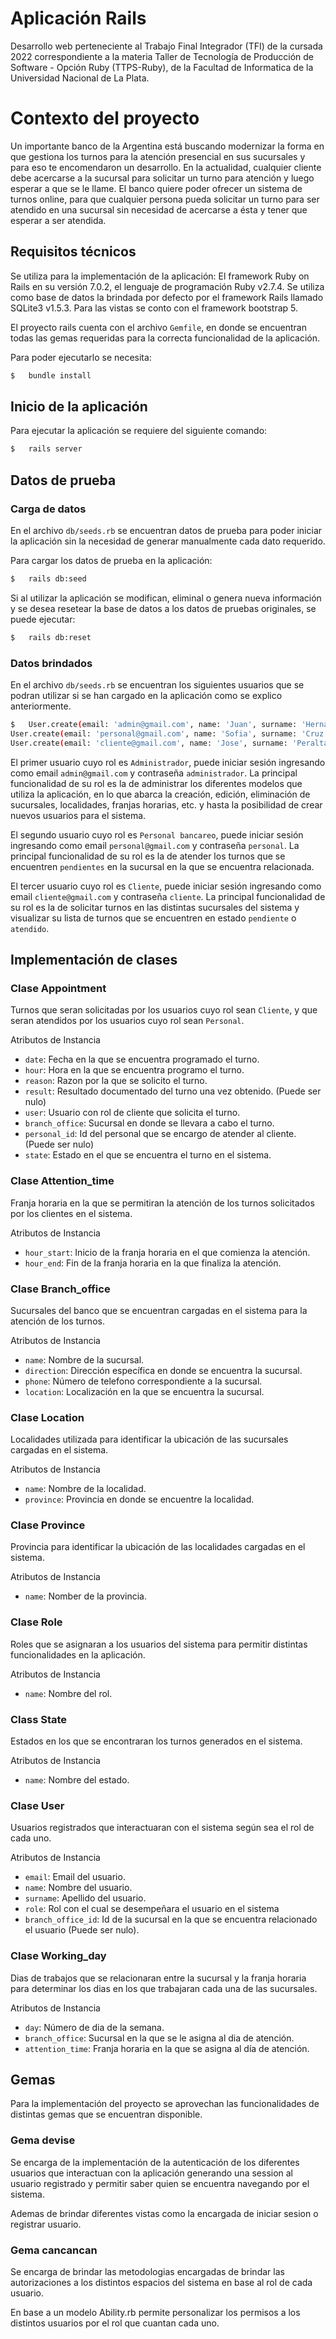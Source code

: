 # Aplicación Rails

Desarrollo web perteneciente al Trabajo Final Integrador (TFI) de la cursada 2022 correspondiente a la materia Taller de Tecnología de Producción de Software - Opción Ruby (TTPS-Ruby), de la Facultad de Informatica de la Universidad Nacional de La Plata.

# Contexto del proyecto

Un importante banco de la Argentina está buscando modernizar la forma en que gestiona los turnos para la atención presencial en sus sucursales y para eso te encomendaron un desarrollo. En la actualidad, cualquier cliente debe acercarse a la sucursal para solicitar un turno para atención y luego esperar a que se le llame. El banco quiere poder ofrecer un sistema de turnos online, para que cualquier persona pueda solicitar un turno para ser atendido en una sucursal sin necesidad de acercarse a ésta
y tener que esperar a ser atendida. 

## Requisitos técnicos

Se utiliza para la implementación de la aplicación: El framework Ruby on Rails en su versión 7.0.2, el lenguaje de programación Ruby v2.7.4. Se utiliza como base de datos la brindada por defecto por el framework Rails llamado SQLite3 v1.5.3.
Para las vistas se conto con el framework bootstrap 5.

El proyecto rails cuenta con el archivo `Gemfile`, en donde se encuentran todas las gemas requeridas para la correcta funcionalidad de la aplicación. 

Para poder ejecutarlo se necesita:

```bash
$   bundle install
```    
## Inicio de la aplicación

Para ejecutar la aplicación se requiere del siguiente comando: 

```bash
$   rails server
```  
## Datos de prueba

### Carga de datos

En el archivo `db/seeds.rb` se encuentran datos de prueba para poder iniciar la aplicación sin la necesidad de generar manualmente cada dato requerido.

Para cargar los datos de prueba en la aplicación: 

```bash
$   rails db:seed
```  
Si al utilizar la aplicación se modifican, eliminal o genera nueva información y se desea resetear la base de datos a los datos de pruebas originales, se puede ejecutar:

```bash
$   rails db:reset
```  
### Datos brindados

En el archivo `db/seeds.rb` se encuentran los siguientes usuarios que se podran utilizar si se han cargado en la aplicación como se explico anteriormente.

```bash
$   User.create(email: 'admin@gmail.com', name: 'Juan', surname: 'Hernandez', password: 'administrador', password_confirmation: 'administrador', role_id: admin.id)
User.create(email: 'personal@gmail.com', name: 'Sofia', surname: 'Cruz', password: 'personal', password_confirmation: 'personal' , role_id: personal.id, branch_office_id: branch_office.id)
User.create(email: 'cliente@gmail.com', name: 'Jose', surname: 'Peralta', password: 'cliente', password_confirmation: 'cliente', role_id: client.id)
``` 
El primer usuario cuyo rol es `Administrador`, puede iniciar sesión ingresando como email `admin@gmail.com` y contraseña `administrador`. La principal funcionalidad de su rol es la de administrar los diferentes modelos que utiliza la aplicación, en lo que abarca la creación, edición, eliminación de sucursales, localidades, franjas horarias, etc. y hasta la posibilidad de crear nuevos usuarios para el sistema.

El segundo usuario cuyo rol es `Personal bancareo`, puede iniciar sesión ingresando como email `personal@gmail.com` y contraseña `personal`. La principal funcionalidad de su rol es la de atender los turnos que se encuentren `pendientes` en la sucursal en la que se encuentra relacionada.

El  tercer usuario cuyo rol es `Cliente`, puede iniciar sesión ingresando como email `cliente@gmail.com` y contraseña `cliente`. La principal funcionalidad de su rol es la de solicitar turnos en las distintas sucursales del sistema y visualizar su lista de turnos que se encuentren en estado `pendiente` o `atendido`.

## Implementación de clases

### Clase Appointment

Turnos que seran solicitadas por los usuarios cuyo rol sean `Cliente`, y que seran atendidos por los usuarios cuyo rol sean `Personal`.

Atributos de Instancia
 
*  `date`: Fecha en la que se encuentra programado el turno.
*  `hour`: Hora en la que se encuentra programo el turno. 
*  `reason`: Razon por la que se solicito el turno.
*  `result`: Resultado documentado del turno una vez obtenido. (Puede ser nulo)
*  `user`: Usuario con rol de cliente que solicita el turno.
*  `branch_office`: Sucursal en donde se llevara a cabo el turno.
*  `personal_id`: Id del personal que se encargo de atender al cliente. (Puede ser nulo)
*  `state`: Estado en el que se encuentra el turno en el sistema.
 
### Clase Attention_time

Franja horaria en la que se permitiran la atención de los turnos solicitados por los clientes en el sistema.
 
Atributos de Instancia
 
*  `hour_start`: Inicio de la franja horaria en el que comienza la atención.
*  `hour_end`: Fin de la franja horaria en la que finaliza la atención.
 
### Clase Branch_office

Sucursales del banco que se encuentran cargadas en el sistema para la atención de los turnos.
 
Atributos de Instancia

*  `name`: Nombre de la sucursal.
*  `direction`: Dirección específica en donde se encuentra la sucursal.
*  `phone`: Número de telefono correspondiente a la sucursal.
*  `location`: Localización en la que se encuentra la sucursal.
 
### Clase Location
 
Localidades utilizada para identificar la ubicación de las sucursales cargadas en el sistema.

Atributos de Instancia
 
*  `name`: Nombre de la localidad.
*  `province`: Provincia en donde se encuentre la localidad.
 
### Clase Province

Provincia para identificar la ubicación de las localidades cargadas en el sistema.
 
Atributos de Instancia
 
*  `name`: Nomber de la provincia.
 
### Clase Role

Roles que se asignaran a los usuarios del sistema para permitir distintas funcionalidades en la aplicación.

Atributos de Instancia
 
*  `name`: Nombre del rol.
 
### Class State
 
Estados en los que se encontraran los turnos generados en el sistema.

Atributos de Instancia
 
*  `name`: Nombre del estado.

### Clase User

Usuarios registrados que interactuaran con el sistema según sea el rol de cada uno.

Atributos de Instancia 

*  `email`: Email del usuario.
*  `name`: Nombre del usuario.
*  `surname`: Apellido del usuario.
*  `role`: Rol con el cual se desempeñara el usuario en el sistema
*  `branch_office_id`: Id de la sucursal en la que se encuentra relacionado el usuario (Puede ser nulo).

### Clase Working_day

Dias de trabajos que se relacionaran entre la sucursal y la franja horaria para determinar los dias en los que trabajaran cada una de las sucursales.

Atributos de Instancia

*  `day`: Número de dia de la semana.
*  `branch_office`: Sucursal en la que se le asigna al dia de atención. 
*  `attention_time`: Franja horaria en la que se asigna al día de atención. 

## Gemas

Para la implementación del proyecto se aprovechan las funcionalidades de distintas gemas que se encuentran disponible.

### Gema devise

Se encarga de la implementación de la autenticación de los diferentes usuarios que interactuan con la aplicación generando una session al usuario registrado y permitir saber quien se encuentra navegando por el sistema.

Ademas de brindar diferentes vistas como la encargada de iniciar sesion o registrar usuario.

### Gema cancancan

Se encarga de brindar las metodologias encargadas de brindar las autorizaciones a los distintos espacios del sistema en base al rol de cada usuario.

En base a un modelo Ability.rb permite personalizar los permisos a los distintos usuarios por el rol que cuantan cada uno.



